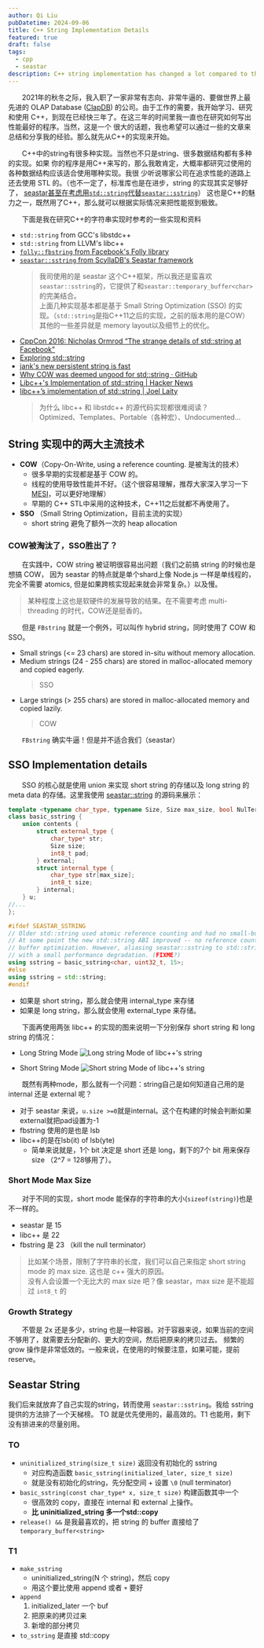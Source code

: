 ```yaml
---
author: Qi Liu
pubDatetime: 2024-09-06
title: C++ String Implementation Details
featured: true
draft: false
tags:
  - cpp
  - seastar
description: C++ string implementation has changed a lot compared to the past.
---
```


&emsp;&emsp;2021年的秋冬之际，我入职了一家非常有志向、非常牛逼的、要做世界上最先进的 OLAP
Database ([ClapDB](https://clapdb.com)) 的公司。由于工作的需要，我开始学习、研究和使用
C++，到现在已经快三年了。在这三年的时间里我一直也在研究如何写出性能最好的程序。当然，这是一个
很大的话题，我也希望可以通过一些的文章来总结和分享我的经验。那么就先从C++的实现来开始。

&emsp;&emsp;C++中的string有很多种实现。当然也不只是string、很多数据结构都有多种的实现。如果
你的程序是用C++来写的，那么我敢肯定，大概率都研究过使用的各种数据结构应该适合使用哪种实现。我很
少听说哪家公司在追求性能的道路上还去使用 STL 的。（也不一定了，标准库也是在进步，string 的实现其实足够好了，
[seastar甚至在考虑用`std::string`代替`seastar::sstring`](https://github.com/scylladb/seastar/issues/634)）
这也是C++的魅
力之一，既然用了C++，那么就可以根据实际情况来把性能抠到极致。

&emsp;&emsp;下面是我在研究C++的字符串实现时参考的一些实现和资料

- `std::string` from GCC's libstdc++
- `std::string` from LLVM's libc++
- [`folly::fbstring` from Facebook's Folly library](https://github.com/facebook/folly/blob/main/folly/docs/FBString.md)
- [`seastar::sstring` from ScyllaDB's Seastar framework](https://github.com/scylladb/seastar/blob/master/include/seastar/core/sstring.hh)
  > 我司使用的是 seastar 这个C++框架，所以我还是蛮喜欢`seastar::sstring`的，它提供了和`seastar::temporary_buffer<char>`的完美结合。  
  > 上面几种实现基本都是基于 Small String Optimization (SSO) 的实现。（`std::string`是指C++11之后的实现，之前的版本用的是COW）  
  > 其他的一些差异就是 memory layout以及细节上的优化。
- [CppCon 2016: Nicholas Ormrod “The strange details of std::string at Facebook"](https://www.youtube.com/watch?v=kPR8h4-qZdk)
- [Exploring std::string](https://shaharmike.com/cpp/std-string/)
- [jank's new persistent string is fast](https://jank-lang.org/blog/2023-12-30-fast-string/)
- [Why COW was deemed ungood for std::string · GitHub](https://gist.github.com/alf-p-steinbach/c53794c3711eb74e7558bb514204e755)
- [Libc++'s Implementation of std::string | Hacker News](https://news.ycombinator.com/item?id=22198158)
- [libc++’s implementation of std::string | Joel Laity](https://joellaity.com/2020/01/31/string.html)
  > 为什么 libc++ 和 libstdc++ 的源代码实现都很难阅读？  
  > Optimized、Templates、Portable（各种宏）、Undocumented...

## String 实现中的两大主流技术

- **COW**（Copy-On-Write, using a reference counting. 是被淘汰的技术）
  - 很多早期的实现都是基于 COW 的。
  - 线程的使用导致性能并不好。（这个很容易理解，推荐大家深入学习一下 [MESI](https://en.wikipedia.org/wiki/MESI_protocol)，可以更好地理解）
  - 早期的 C++ STL中采用的这种技术，C++11之后就都不再使用了。
- **SSO** （Small String Optimization，目前主流的实现）
  - short string 避免了额外一次的 heap allocation

### COW被淘汰了，SSO胜出了？

&emsp;&emsp;在实践中，COW string 被证明很容易出问题（我们之前搞 string 的时候也是想搞 COW，
因为 seastar 的特点就是单个shard上像 Node.js 一样是单线程的，完全不需要 atomics,
但是如果跨核实现起来就会非常复杂。）以及慢。

> 某种程度上这也是软硬件的发展导致的结果。在不需要考虑 multi-threading 的时代，COW还是挺香的。

&emsp;&emsp;但是 `FBstring` 就是一个例外，可以叫作 hybrid string，同时使用了 COW 和 SSO。

- Small strings (<= 23 chars) are stored in-situ without memory allocation.
- Medium strings (24 - 255 chars) are stored in malloc-allocated memory and copied eagerly.
  > SSO
- Large strings (> 255 chars) are stored in malloc-allocated memory and copied lazily.
  > COW

&emsp;&emsp;`FBstring` 确实牛逼！但是并不适合我们（seastar）

## SSO Implementation details

&emsp;&emsp;SSO 的核心就是使用 union 来实现 short string 的存储以及 long string
的 meta data 的存储。这里我使用 [seastar::string](https://github.com/scylladb/seastar/blob/master/include/seastar/core/sstring.hh#L82) 的源码来展示：

```cpp
template <typename char_type, typename Size, Size max_size, bool NulTerminate = true>
class basic_sstring {
    union contents {
        struct external_type {
            char_type* str;
            Size size;
            int8_t pad;
        } external;
        struct internal_type {
            char_type str[max_size];
            int8_t size;
        } internal;
    } u;
//...
};

#ifdef SEASTAR_SSTRING
// Older std::string used atomic reference counting and had no small-buffer-optimization.
// At some point the new std::string ABI improved -- no reference counting plus the small
// buffer optimization. However, aliasing seastar::sstring to std::string still ends up
// with a small performance degradation. (FIXME?)
using sstring = basic_sstring<char, uint32_t, 15>;
#else
using sstring = std::string;
#endif
```

- 如果是 short string，那么就会使用 internal_type 来存储
- 如果是 long string，那么就会使用 external_type 来存储。

&emsp;&emsp;下面再使用两张 libc++ 的实现的图来说明一下分别保存 short string 和 long string 的情况：

- Long String Mode
  ![Long string Mode of libc++'s string](@assets/images/cpp/libc++_string_long_string_mode.png)

- Short String Mode
  ![Short string Mode of libc++'s string](@assets/images/cpp/libc++_string_short_string_mode.png)

&emsp;&emsp;既然有两种mode，那么就有一个问题：string自己是如何知道自己用的是 internal 还是 external 呢？

- 对于 seastar 来说，`u.size >=0`就是internal。这个在构建的时候会判断如果external就把pad设置为-1
- fbstring 使用的是也是 lsb
- libc++的是在lsb(it) of lsb(yte)
  - 简单来说就是，1个 bit 决定是 short 还是 long，剩下的7个 bit 用来保存 size （2^7 = 128够用了）。

### Short Mode Max Size

&emsp;&emsp;对于不同的实现，short mode 能保存的字符串的大小(`sizeof(string)`)也是不一样的。

- seastar 是 15
- libc++ 是 22
- fbstring 是 23 （kill the null terminator）

> 比如某个场景，限制了字符串的长度，我们可以自己来指定 short string mode 的 max size. 这也是 c++ 强大的原因。  
> 没有人会设置一个无比大的 max size 吧？像 seastar，max size 是不能超过 `int8_t` 的

### Growth Strategy

&emsp;&emsp;不管是 2x 还是多少，string 也是一种容器。对于容器来说，如果当前的空间不够用了，就需要去分配新的、更大的空间，然后把原来的拷贝过去。
频繁的 grow 操作是非常低效的。一般来说，在使用的时候要注意，如果可能，提前 reserve。

## Seastar String

我们后来就放弃了自己实现的string，转而使用 `seastar::sstring`。我给 sstring 提供的方法排了一个天梯榜。
TO 就是优先使用的，最高效的。T1 也能用，剩下没有排进来的尽量别用。

### TO

- `uninitialized_string(size_t size)` 返回没有初始化的 sstring
  - 对应构造函数 `basic_sstring(initialized_later, size_t size)`
  - 就是没有初始化的string，先分配空间 + 设置 `\0` (null terminator)
- `basic_sstring(const char_type* x, size_t size)` 构建函数其中一个
  - 很高效的 copy，直接在 internal 和 external 上操作。
  - **比 uninitialized_string 多一个std::copy**
- `release() &&` 是我最喜欢的，把 string 的 buffer 直接给了`temporary_buffer<string>`

### T1

- `make_sstring`
  - uninitialized_string(N 个 string)，然后 copy
  - 用这个要比使用 append 或者 `+` 要好
- `append`
  1. initialized_later 一个 buf
  2. 把原来的拷贝过来
  3. 新增的部分拷贝
- `to_sstring` 是直接 std::copy
